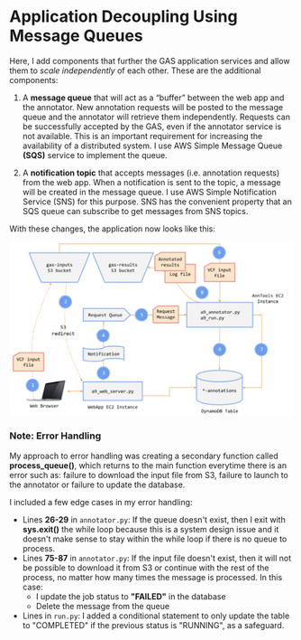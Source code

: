 # Application Decoupling Using Message Queues

Here, I add components that further the GAS application services and allow them to _scale independently_ of each other. These are the additional components:

1. A **message queue** that will act as a “buffer” between the web app and the annotator. New annotation requests will be posted to the message queue and the annotator will retrieve them independently. Requests can be successfully accepted by the GAS, even if the annotator service is not available. This is an important requirement for increasing the availability of a distributed system. I use AWS Simple Message Queue **(SQS)** service to implement the queue.

2. A **notification topic** that accepts messages (i.e. annotation requests) from the web app. When a notification is sent to the topic, a message will be created in the message queue. I use AWS Simple Notification Service (SNS) for this purpose. SNS has the convenient property that an SQS queue can subscribe to get messages from SNS topics. 

With these changes, the application now looks like this:

![GAS application](https://github.com/magabrielaa/aws-cloud-computing/blob/main/06-sqs-decoupling/application.jpg)


### Note: Error Handling

My approach to error handling was creating a secondary function called **process_queue()**, which returns to the main function everytime there is an error such as: failure to download the input file from S3, failure to launch to the annotator or failure to update the database.

I included a few edge cases in my error handling:

- Lines **26-29** in `annotator.py`: If the queue doesn't exist, then I exit with **sys.exit()** the while loop because this is a system design issue and it doesn't make sense to stay within the while loop if there is no queue to process. 
- Lines **75-87** in `annotator.py`: If the input file doesn't exist, then it will not be possible to download it from S3 or continue with the rest of the process, no matter how many times the message is processed. In this case:
    - I update the job status to **"FAILED"** in the database
    - Delete the message from the queue 
- Lines in `run.py`: I added a conditional statement to only update the table to "COMPLETED" if the previous status is "RUNNING", as a safeguard.
